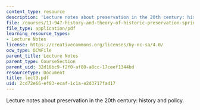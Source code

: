 ```yaml
---
content_type: resource
description: 'Lecture notes about preservation in the 20th century: history and policy.'
file: /courses/11-947-history-and-theory-of-historic-preservation-spring-2007/2cd72e66ef03ecaf1c1ae2d3717fad17_lect3.pdf
file_type: application/pdf
learning_resource_types:
- Lecture Notes
license: https://creativecommons.org/licenses/by-nc-sa/4.0/
ocw_type: OCWFile
parent_title: Lecture Notes
parent_type: CourseSection
parent_uid: 32d16bc9-f2f0-af80-a8cc-17ceef1344bd
resourcetype: Document
title: lect3.pdf
uid: 2cd72e66-ef03-ecaf-1c1a-e2d3717fad17
---
```

Lecture notes about preservation in the 20th century: history and policy.